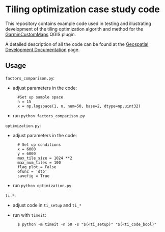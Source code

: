# Tiling optimization case study code

This repository contains example code used in testing and illustrating
development of the tiling optimization algorith and method for
the [GarminCustomMaps](https://github.com/NINAnor/GarminCustomMaps "GarminCustomMaps GitHub repo")
QGIS plugin.

A detailed description of all the code can be found at the
[Geospatial Development Documentation](http://integer0.users.sourceforge.net/tiling-optimization-case-study-1.html)
page.


## Usage
`factors_comparison.py`:

* adjust parameters in the code:

        #Set up sample space
        n = 15
        x = np.logspace(1, n, num=50, base=2, dtype=np.uint32)

* run `python factors_comparison.py`


`optimization.py`:

* adjust parameters in the code:

        # Set up conditions
        x = 6000
        y = 6000
        max_tile_size = 1024 **2
        max_num_tiles = 100
        flag_plot = False
        ofunc = 'dtb'
        savefig = True

* run `python optimization.py`


`ti.*`:

* adjust code in `ti_setup` and `ti_*`
* run with `timeit`:

        $ python -m timeit -n 50 -s "$(<ti_setup)" "$(<ti_code_bool)"
